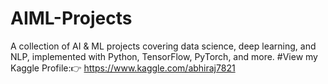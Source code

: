 # AIML-Projects
A collection of AI &amp; ML projects covering data science, deep learning, and NLP, implemented with Python, TensorFlow, PyTorch, and more.
#View my Kaggle Profile:👉
https://www.kaggle.com/abhiraj7821
